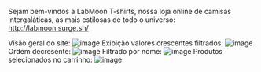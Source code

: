 Sejam bem-vindos a LabMoon T-shirts, nossa loja online de camisas intergaláticas, as mais estilosas de todo o universo:
http://labmoon.surge.sh/

Visão geral do site:
![image](https://user-images.githubusercontent.com/60436191/118493469-85a08900-b6f7-11eb-8e5d-80ee4a7b6940.png)
Exibição valores crescentes filtrados:
![image](https://user-images.githubusercontent.com/60436191/118493538-9c46e000-b6f7-11eb-8219-9a1fb29c625f.png)
Ordem decresente:
![image](https://user-images.githubusercontent.com/60436191/118493680-bed8f900-b6f7-11eb-818c-998de6200290.png)
Filtrado por nome:
![image](https://user-images.githubusercontent.com/60436191/118493915-fcd61d00-b6f7-11eb-87d6-600e1c61ccce.png)
Produtos selecionados no carrinho:
![image](https://user-images.githubusercontent.com/60436191/118494044-1c6d4580-b6f8-11eb-83da-5890882a06f2.png)


